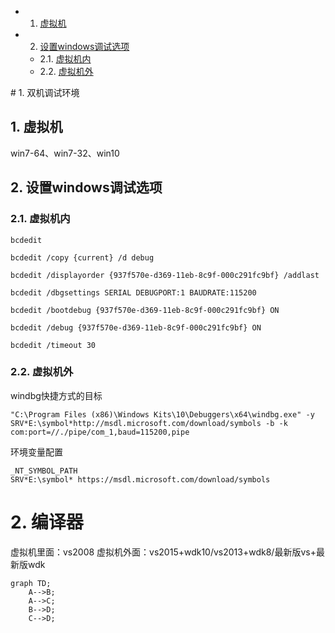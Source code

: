 <!-- vscode-markdown-toc -->
* 1. [虚拟机](#)
* 2. [设置windows调试选项](#windows)
	* 2.1. [虚拟机内](#-1)
	* 2.2. [虚拟机外](#-1)

<!-- vscode-markdown-toc-config
	numbering=true
	autoSave=true
	/vscode-markdown-toc-config -->
<!-- /vscode-markdown-toc --># 1. 双机调试环境
##  1. <a name=''></a>虚拟机
win7-64、win7-32、win10

##  2. <a name='windows'></a>设置windows调试选项

###  2.1. <a name='-1'></a>虚拟机内
```
bcdedit

bcdedit /copy {current} /d debug

bcdedit /displayorder {937f570e-d369-11eb-8c9f-000c291fc9bf} /addlast

bcdedit /dbgsettings SERIAL DEBUGPORT:1 BAUDRATE:115200

bcdedit /bootdebug {937f570e-d369-11eb-8c9f-000c291fc9bf} ON

bcdedit /debug {937f570e-d369-11eb-8c9f-000c291fc9bf} ON

bcdedit /timeout 30
```
###  2.2. <a name='-1'></a>虚拟机外 
windbg快捷方式的目标
```
"C:\Program Files (x86)\Windows Kits\10\Debuggers\x64\windbg.exe" -y SRV*E:\symbol*http://msdl.microsoft.com/download/symbols -b -k com:port=//./pipe/com_1,baud=115200,pipe
```

环境变量配置
```
_NT_SYMBOL_PATH
SRV*E:\symbol* https://msdl.microsoft.com/download/symbols
```


# 2. 编译器
虚拟机里面：vs2008
虚拟机外面：vs2015+wdk10/vs2013+wdk8/最新版vs+最新版wdk

```mermaid
graph TD;
    A-->B;
    A-->C;
    B-->D;
    C-->D;
```